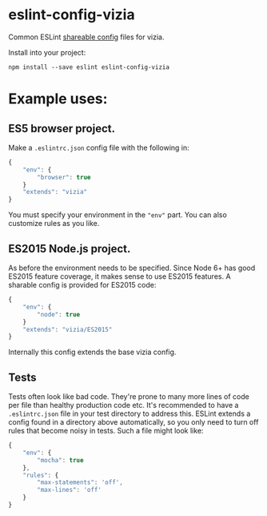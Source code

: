 # eslint-config-vizia

Common ESLint [shareable config][1] files for vizia.

Install into your project:

```
npm install --save eslint eslint-config-vizia
```

# Example uses:

## ES5 browser project.

Make a `.eslintrc.json` config file with the following in:

```javascript
{
    "env": {
        "browser": true
    }
    "extends": "vizia"
}
```

You must specify your environment in the `"env"` part. You can also customize
rules as you like.

[1]: http://eslint.org/docs/developer-guide/shareable-configs

## ES2015 Node.js project.

As before the environment needs to be specified. Since Node 6+ has good ES2015
feature coverage, it makes sense to use ES2015 features. A sharable config is
provided for ES2015 code:

```javascript
{
    "env": {
        "node": true
    }
    "extends": "vizia/ES2015"
}
```

Internally this config extends the base vizia config.

## Tests

Tests often look like bad code. They're prone to many more lines of code per
file than healthy production code etc. It's recommended to have a
`.eslintrc.json` file in your test directory to address this. ESLint extends a
config found in a directory above automatically, so you only need to turn off
rules that become noisy in tests. Such a file might look like:

```javascript
{
    "env": {
        "mocha": true
    },
    "rules": {
        "max-statements": 'off',
        "max-lines": 'off'
    }
}
```
